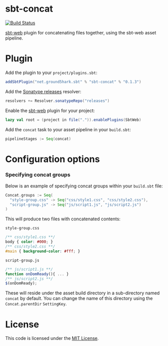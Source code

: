 sbt-concat
==========
[![Build Status](https://api.travis-ci.org/ground5hark/sbt-concat.png?branch=master)](https://travis-ci.org/ground5hark/sbt-concat)

[sbt-web] plugin for concatenating files together, using the sbt-web asset pipeline.

Plugin
======
Add the plugin to your `project/plugins.sbt`:
```scala
addSbtPlugin("net.ground5hark.sbt" % "sbt-concat" % "0.1.3")
```

Add the [Sonatype releases] resolver:
```scala
resolvers += Resolver.sonatypeRepo("releases")
```

Enable the [sbt-web] plugin for your project:
```scala
lazy val root = (project in file(".")).enablePlugins(SbtWeb)
```

Add the `concat` task to your asset pipeline in your `build.sbt`:
```scala
pipelineStages := Seq(concat)
```

Configuration options
=====================
### Specifying concat groups
Below is an example of specifying concat groups within your `build.sbt` file:

```scala
Concat.groups := Seq(
  "style-group.css" -> Seq("css/style1.css", "css/style2.css"),
  "script-group.js" -> Seq("js/script1.js", "js/script2.js")
)
```

This will produce two files with concatenated contents:

`style-group.css`
```css
/** css/style1.css **/
body { color: #000; }
/** css/style2.css **/
#main { background-color: #fff; }
```

`script-group.js`
```javascript
/** js/script1.js **/
function onDomReady(){ ... }
/** js/script2.js **/
$(onDomReady);
```

These will reside under the asset build directory in a sub-directory named `concat` by default. You can change the name
of this directory using the `Concat.parentDir` `SettingKey`.

License
=======
This code is licensed under the [MIT License].

[sbt-web]:https://github.com/sbt/sbt-web
[MIT License]:http://opensource.org/licenses/MIT
[Sonatype releases]:https://oss.sonatype.org/content/repositories/releases/
